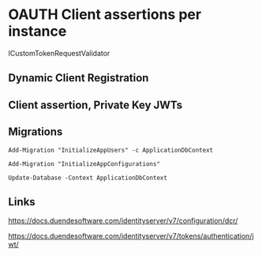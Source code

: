 # OAUTH Client assertions per instance

ICustomTokenRequestValidator 

## Dynamic Client Registration

## Client assertion, Private Key JWTs

## Migrations

```
Add-Migration "InitializeAppUsers" -c ApplicationDbContext

Add-Migration "InitializeAppConfigurations"
```

```
Update-Database -Context ApplicationDbContext
```

## Links

https://docs.duendesoftware.com/identityserver/v7/configuration/dcr/

https://docs.duendesoftware.com/identityserver/v7/tokens/authentication/jwt/